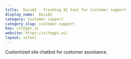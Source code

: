 ```yaml
---
title:  DocsAI - Trending AI tool for Customer support
display_name:  DocsAI
category: Customer support
category_slug: customer-support
key: sitegpt_ai
website: https://sitegpt.ai/
layout: aitool
---
```


Customized site chatbot for customer assistance.
